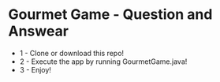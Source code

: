 # Gourmet Game - Question and Answear

* 1 - Clone or download this repo!
* 2 - Execute the app by running GourmetGame.java!
* 3 - Enjoy!
